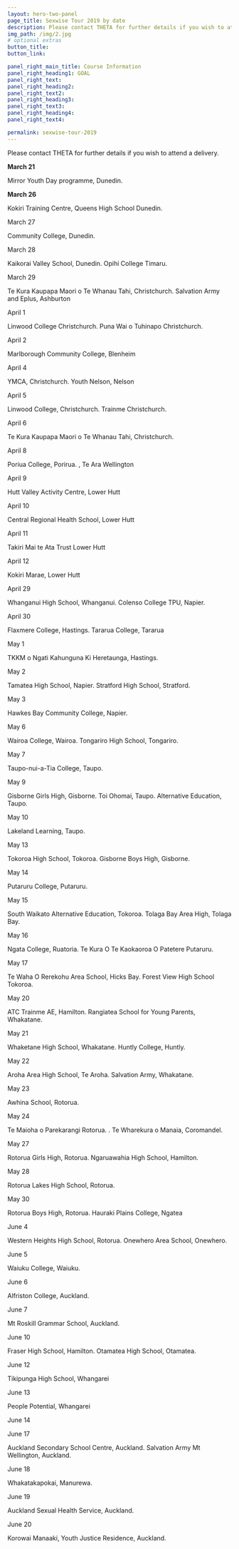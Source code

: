 ```yaml
---
layout: hero-two-panel
page_title: Sexwise Tour 2019 by date
description: Please contact THETA for further details if you wish to attend a delivery.
img_path: /img/2.jpg
# optional extras
button_title:
button_link:

panel_right_main_title: Course Information
panel_right_heading1: GOAL
panel_right_text:
panel_right_heading2:
panel_right_text2:
panel_right_heading3:
panel_right_text3:
panel_right_heading4:
panel_right_text4:

permalink: sexwise-tour-2019
---
```


Please contact THETA for further details if you wish to attend a delivery.

**March 21**

Mirror Youth Day programme, Dunedin.

**March 26**

Kokiri Training Centre, Queens High School Dunedin.

March 27

Community College, Dunedin.

March 28

Kaikorai Valley School, Dunedin. Opihi College Timaru.

March 29

Te Kura Kaupapa Maori o Te Whanau Tahi, Christchurch. Salvation Army and Eplus, Ashburton

April 1

Linwood College Christchurch. Puna Wai o Tuhinapo Christchurch.

April 2

Marlborough Community College, Blenheim

April 4

YMCA, Christchurch. Youth Nelson, Nelson

April 5

Linwood College, Christchurch. Trainme Christchurch.

April 6

Te Kura Kaupapa Maori o Te Whanau Tahi, Christchurch.

April 8

Poriua College, Porirua. , Te Ara Wellington



April 9

Hutt Valley Activity Centre, Lower Hutt

April 10

Central Regional Health School, Lower Hutt

April 11

Takiri Mai te Ata Trust Lower Hutt

April 12

Kokiri Marae, Lower Hutt

April 29

Whanganui High School, Whanganui. Colenso College TPU, Napier.

April 30

Flaxmere College, Hastings. Tararua College, Tararua

May 1

TKKM o Ngati Kahunguna Ki Heretaunga, Hastings.

May 2

 Tamatea High School, Napier. Stratford High School, Stratford.

May 3

Hawkes Bay Community College, Napier.

May 6

Wairoa College, Wairoa. Tongariro High School, Tongariro.

May 7

Taupo-nui-a-Tia College, Taupo.

May 9

Gisborne Girls High, Gisborne.  Toi Ohomai, Taupo. Alternative Education, Taupo.

May 10

 Lakeland Learning, Taupo.

May 13

Tokoroa High School, Tokoroa. Gisborne Boys High, Gisborne.

May 14

Putaruru College, Putaruru.

May 15

South Waikato Alternative Education, Tokoroa.  Tolaga Bay Area High, Tolaga Bay.

May 16

Ngata College, Ruatoria. Te Kura O Te Kaokaoroa O Patetere Putaruru.

May 17

Te Waha O Rerekohu Area School, Hicks Bay. Forest View High School Tokoroa.

May 20

ATC Trainme AE, Hamilton. Rangiatea School for Young Parents, Whakatane.

May 21

Whaketane High School, Whakatane. Huntly College, Huntly.

May 22

Aroha Area High School, Te Aroha. Salvation Army, Whakatane.

May 23

 Awhina School, Rotorua.

May 24

 Te Maioha o Parekarangi Rotorua. . Te Wharekura o Manaia, Coromandel.

May 27

Rotorua Girls High, Rotorua. Ngaruawahia High School, Hamilton.   

May 28

Rotorua Lakes High School, Rotorua.

May 30

Rotorua Boys High, Rotorua. Hauraki Plains College, Ngatea

June 4

Western Heights High School, Rotorua. Onewhero Area School, Onewhero.

June 5

Waiuku College, Waiuku.



June 6

 Alfriston College, Auckland.

June 7

Mt Roskill Grammar School, Auckland.

June 10

Fraser High School, Hamilton. Otamatea High School, Otamatea.

June 12

Tikipunga High School, Whangarei

June 13

People Potential, Whangarei

June 14

June 17

Auckland Secondary School Centre, Auckland. Salvation Army Mt Wellington, Auckland.

June 18

Whakatakapokai, Manurewa.

June 19

Auckland Sexual Health Service, Auckland.

June 20

Korowai Manaaki, Youth Justice Residence, Auckland.
